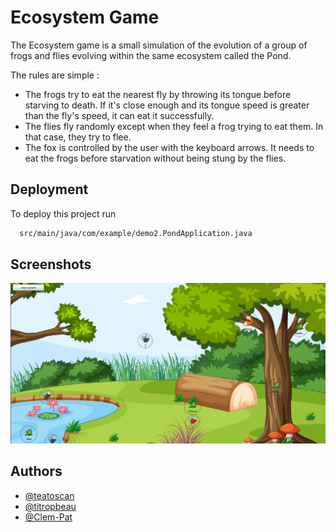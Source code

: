 
# Ecosystem Game

The Ecosystem game is a small simulation of the evolution of a group of frogs and flies evolving within the same ecosystem called the Pond. 

The rules are simple : 
- The frogs try to eat the nearest fly by throwing its tongue before starving to death. If it's close enough and its tongue speed is greater than the fly's speed, it can eat it successfully. 
- The flies fly randomly except when they feel a frog trying to eat them. In that case, they try to flee. 
- The fox is controlled by the user with the keyboard arrows. It needs to eat the frogs before starvation without being stung by the flies. 


## Deployment

To deploy this project run

```bash
  src/main/java/com/example/demo2.PondApplication.java
```


## Screenshots

![App Screenshot](./src/main/resources/com/example/demo2/PondScreenShot.png)


## Authors

- [@teatoscan](https://www.github.com/teatoscan)
- [@titropbeau](https://www.github.com/titropbeau)
- [@Clem-Pat](https://www.github.com/Clem-Pat)

